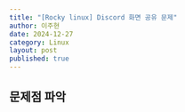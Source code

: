 ```yaml
---
title: "[Rocky linux] Discord 화면 공유 문제"
author: 이주현
date: 2024-12-27
category: Linux
layout: post
published: true
---
```


## 문제점 파악